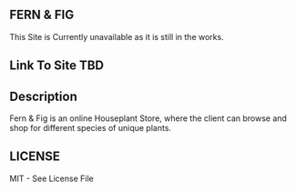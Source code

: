 ## FERN & FIG
This Site is Currently unavailable as it is still in the works.

## Link To Site TBD

## Description
Fern & Fig is an online Houseplant Store, where the client can browse and shop for different species of unique plants.

## LICENSE
MIT - See License File
